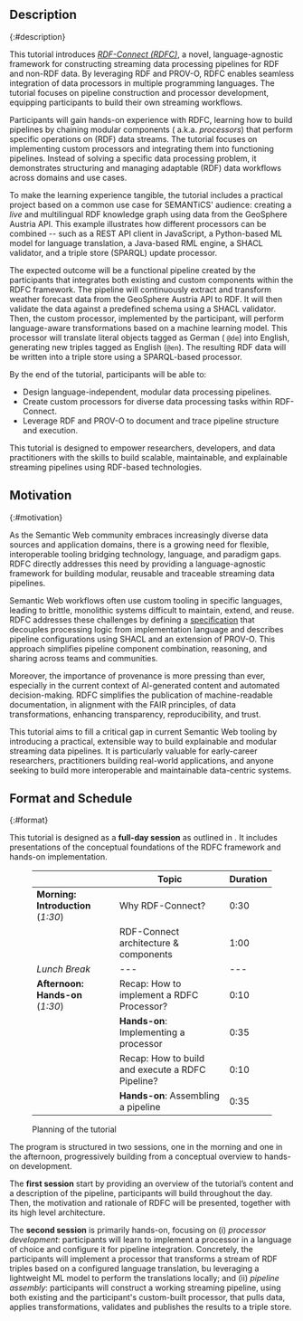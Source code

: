 ## Description

{:#description}

This tutorial introduces [_RDF-Connect (RDFC)_](https://github.com/rdf-connect/), a novel, language-agnostic framework
for constructing streaming data processing pipelines for RDF and non-RDF data. By leveraging RDF and PROV-O, RDFC
enables seamless integration of data processors in multiple programming languages. The tutorial focuses on pipeline
construction and processor development, equipping participants to build their own streaming workflows.

Participants will gain hands-on experience with RDFC, learning how to build pipelines by chaining modular components (
a.k.a. _processors_) that perform specific operations on (RDF) data streams. The tutorial focuses on implementing custom
processors and integrating them into functioning pipelines. Instead of solving a specific data processing problem, it
demonstrates structuring and managing adaptable (RDF) data workflows across domains and use cases.

To make the learning experience tangible, the tutorial includes a practical project based on a common use case for
SEMANTiCS' audience:
creating a _live_ and multilingual RDF knowledge graph using data from the GeoSphere Austria API. This example
illustrates how different processors can be combined -- such as a REST API client in JavaScript, a Python-based ML model
for language translation, a Java-based RML engine, a SHACL validator, and a triple store (SPARQL) update processor.

The expected outcome will be a functional pipeline created by the participants that integrates both existing and custom
components within the RDFC framework. The pipeline will continuously extract and transform weather forecast data
from the GeoSphere Austria API to RDF. It will then validate the data against a predefined schema using a
SHACL validator. Then, the custom processor, implemented by the participant, will perform language-aware
transformations based on a machine learning model. This processor will translate literal objects tagged as German (
`@de`) into English, generating new triples tagged as English (`@en`). The resulting RDF data will be written into a
triple store using a SPARQL-based processor.

By the end of the tutorial, participants will be able to:

- Design language-independent, modular data processing pipelines.
- Create custom processors for diverse data processing tasks within RDF-Connect.
- Leverage RDF and PROV-O to document and trace pipeline structure and execution.

This tutorial is designed to empower researchers, developers, and data practitioners with the skills to build scalable,
maintainable, and explainable streaming pipelines using RDF-based technologies.

## Motivation

{:#motivation}

As the Semantic Web community embraces increasingly diverse data sources and application domains, there is a growing
need for flexible, interoperable tooling bridging technology, language, and paradigm gaps.
RDFC directly addresses this need by providing a language-agnostic framework for building modular, reusable and
traceable streaming data pipelines.

Semantic Web workflows often use custom tooling in specific languages, leading to brittle, monolithic systems difficult
to maintain, extend, and reuse. RDFC addresses these challenges by defining
a [specification](https://rdf-connect.github.io/specification/) that decouples processing logic from implementation
language and describes pipeline configurations using SHACL and an extension of PROV-O. This approach simplifies
pipeline component combination, reasoning, and sharing across teams and communities.

Moreover, the importance of provenance is more pressing than ever, especially in the current context of AI-generated
content and automated decision-making. RDFC simplifies the publication of machine-readable documentation, in alignment
with the FAIR principles, of data transformations, enhancing transparency, reproducibility, and trust.

This tutorial aims to fill a critical gap in current Semantic Web tooling by introducing a practical, extensible way to
build explainable and modular streaming data pipelines. It is particularly valuable for early-career researchers,
practitioners building real-world applications, and anyone seeking to build more interoperable and maintainable
data-centric systems.

## Format and Schedule

{:#format}

This tutorial is designed as a **full-day session** as outlined in [](#planning). It includes presentations of the
conceptual foundations of the RDFC framework and hands-on implementation.

<figure id="planning" markdown="1" class="table">

|                                     | Topic                                            | Duration |
|-------------------------------------|--------------------------------------------------|----------|
| **Morning: Introduction** (_1:30_)  | Why RDF-Connect?                                 | 0:30     |
|                                     | RDF-Connect architecture & components            | 1:00     |
| *Lunch Break*                       | ---                                              | ---      |
| **Afternoon: Hands-on** (_1:30_)    | Recap: How to implement a RDFC Processor?        | 0:10     |
|                                     | **Hands-on**: Implementing a processor           | 0:35     |
|                                     | Recap: How to build and execute a RDFC Pipeline? | 0:10     |
|                                     | **Hands-on**: Assembling a pipeline              | 0:35     |

<figcaption markdown="block">
Planning of the tutorial
</figcaption>
</figure>


The program is structured in two sessions, one in the morning and one in the afternoon, progressively building from a
conceptual overview to hands-on development.

The **first session** start by providing an overview of the tutorial’s content and a description of the pipeline, participants will build throughout the day. Then, the motivation and rationale of RDFC will be presented, together with its high level architecture.

The **second session** is primarily hands-on, focusing on (i) _processor development_: participants will learn to implement a processor in a language of choice and configure it for pipeline integration. Concretely, the participants will implement a processor that transforms a stream of RDF triples based on a configured language translation, bu leveraging a lightweight ML model to perform the translations locally; and (ii) _pipeline assembly_: participants will construct a working streaming pipeline, using both existing and the participant's custom-built processor, that pulls data, applies transformations, validates and publishes the results to a triple store.
